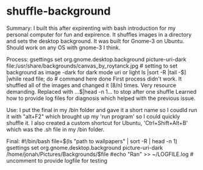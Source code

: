 # shuffle-background
Summary:
I built this after expirenting with bash introduction for my personal computer for fun and expirence. It shuffles images in a directory and sets the desktop background. It was built for Gnome-3 on Ubuntu. Should work on any OS with gnome-3 I think.

Process:
gsettings set org.gnome.desktop.background picture-uri-dark file:/usr/share/backgrounds/canvas_by_roytanck.jpg # setting to set background as image -dark for dark mode uri or light
ls |sort -R |tail -$] |while read file; do
    # command here
done
First process didn't work. It shuffled all of the images and changed it (8/n) times. Very resource demanding.
Replaced with ...$|head -n 1... to stop after one shuffle
Learned how to provide log files for diagnosis which helped with the previous issue.

Use:
I put the final in my /bin folder and gave it a short name so I coudld run it with "alt+F2" which brought up my 'run program' so I could quickly shuffle it. I also created a custom shortcut for Ubuntu, 'Ctrl+Shift+Alt+B' which was the .sh file in my /bin folder.

Final:
#!/bin/bash
file=$(ls "path to wallpapers" | sort -R | head -n 1)
gsettings set org.gnome.desktop.background picture-uri-dark /home/jonah/Pictures/Backgrounds/$file
#echo "Ran" >> ~/LOGFILE.log # uncomment to provide logfile for testing
